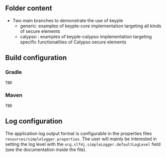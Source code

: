 **Folder content**
---

* Two main branches to demonstrate the use of keyple
    - generic: examples of keyple-core implementation targeting all kinds of secure elements
    - calypso : examples of keyple-calypso implementation targeting specific functionalities of Calypso secure elements

**Build configuration**
---
### Gradle
    TBD
### Maven
    TBD

**Log configuration**
---
The application log output format is configurable in the properties files
`resources/simplelogger.properties`.
The user will mainly be interested in setting the log level with the `org.slf4j.simpleLogger.defaultLogLevel` field (see the documentation inside the file).
